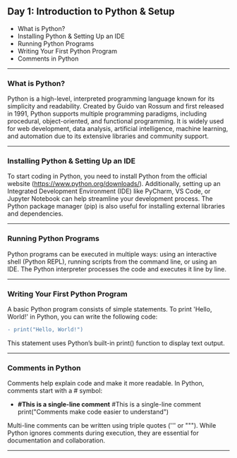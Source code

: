 ## Day 1: Introduction to Python & Setup
- What is Python?
- Installing Python & Setting Up an IDE
- Running Python Programs
- Writing Your First Python Program
- Comments in Python
---
### What is Python?
Python is a high-level, interpreted programming language known for its simplicity and readability. Created by Guido van Rossum and first released in 1991, Python supports multiple programming paradigms, including procedural, object-oriented, and functional programming. It is widely used for web development, data analysis, artificial intelligence, machine learning, and automation due to its extensive libraries and community support.
***
### Installing Python & Setting Up an IDE
To start coding in Python, you need to install Python from the official website (https://www.python.org/downloads/). Additionally, setting up an Integrated Development Environment (IDE) like PyCharm, VS Code, or Jupyter Notebook can help streamline your development process. The Python package manager (pip) is also useful for installing external libraries and dependencies.
***
### Running Python Programs
Python programs can be executed in multiple ways: using an interactive shell (Python REPL), running scripts from the command line, or using an IDE. The Python interpreter processes the code and executes it line by line.
***
### Writing Your First Python Program
A basic Python program consists of simple statements. To print 'Hello, World!' in Python, you can write the following code:

```diff
- print("Hello, World!")
```
This statement uses Python’s built-in print() function to display text output.
***
### Comments in Python
Comments help explain code and make it more readable. In Python, comments start with a # symbol:
+ **#This is a single-line comment**
#This is a single-line comment
print("Comments make code easier to understand")

Multi-line comments can be written using triple quotes (''' or """). While Python ignores comments during execution, they are essential for documentation and collaboration.
***
